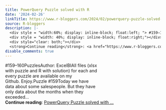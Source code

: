 ```yaml
---
title: PowerQuery Puzzle solved with R
date: '2024-02-26'
linkTitle: https://www.r-bloggers.com/2024/02/powerquery-puzzle-solved-with-r-14/
source: R-bloggers
description: |-
  <div style = "width:60%; display: inline-block; float:left; "> #159–160PuzzlesAuthor: ExcelBIAll files (xlsx with puzzle and R with solution) for each and every puzzle are available on my Github. Enjoy.Puzzle #159Today we have data about some salespeople. But they have only data about the months when they exceeded...</div>
  <div style = "width: 40%; display: inline-block; float:right;"></div>
  <div style="clear: both;"></div>
  <strong>Continue reading</strong>: <a href="https://www.r-bloggers.com/2024/02/powerquery-puzzle-solved-with-r-14/">PowerQuery Puzzle solved with ...
disable_comments: true
---
```

<div style = "width:60%; display: inline-block; float:left; "> #159–160PuzzlesAuthor: ExcelBIAll files (xlsx with puzzle and R with solution) for each and every puzzle are available on my Github. Enjoy.Puzzle #159Today we have data about some salespeople. But they have only data about the months when they exceeded...</div>
<div style = "width: 40%; display: inline-block; float:right;"></div>
<div style="clear: both;"></div>
<strong>Continue reading</strong>: <a href="https://www.r-bloggers.com/2024/02/powerquery-puzzle-solved-with-r-14/">PowerQuery Puzzle solved with ...
